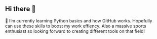 ## Hi there 👋

🌱 I’m currently learning Python basics and how GitHub works. Hopefully can use these skills to boost my work effiency. Also a massive sports enthusiast so looking forward to creating different tools on that field!

<!--
**HurrikaaniKane/HurrikaaniKane** is a ✨ _special_ ✨ repository because its `README.md` (this file) appears on your GitHub profile.

Here are some ideas to get you started:

- 🔭 I’m currently working on ...
- 🌱 I’m currently learning ...
- 👯 I’m looking to collaborate on ...
- 🤔 I’m looking for help with ...
- 💬 Ask me about ...
- 📫 How to reach me: ...
- 😄 Pronouns: ...
- ⚡ Fun fact: ...
-->

